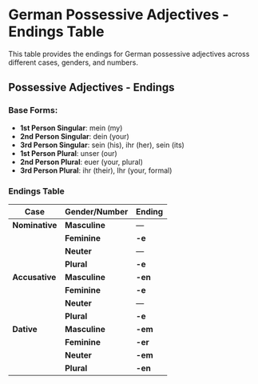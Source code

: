 # German Possessive Adjectives - Endings Table

This table provides the endings for German possessive adjectives across different cases, genders, and numbers.

## Possessive Adjectives - Endings

### Base Forms:
- **1st Person Singular**: mein (my)
- **2nd Person Singular**: dein (your)
- **3rd Person Singular**: sein (his), ihr (her), sein (its)
- **1st Person Plural**: unser (our)
- **2nd Person Plural**: euer (your, plural)
- **3rd Person Plural**: ihr (their), Ihr (your, formal)

### Endings Table

| **Case**      | **Gender/Number** | **Ending** |
|---------------|-------------------|------------|
| **Nominative** | **Masculine**     | —          |
|               | **Feminine**      | **-e**     |
|               | **Neuter**        | —          |
|               | **Plural**        | **-e**     |
| **Accusative** | **Masculine**     | **-en**    |
|               | **Feminine**      | **-e**     |
|               | **Neuter**        | —          |
|               | **Plural**        | **-e**     |
| **Dative**     | **Masculine**     | **-em**    |
|               | **Feminine**      | **-er**    |
|               | **Neuter**        | **-em**    |
|               | **Plural**        | **-en**    |


